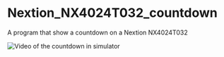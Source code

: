 # Nextion_NX4024T032_countdown
A program that show a countdown on a Nextion NX4024T032

![Video of the countdown in simulator]([https://i9.ytimg.com/vi/6VL4KTUVwI4/mqdefault.jpg?sqp=CJiytrQG-oaymwEmCMACELQB8quKqQMa8AEB-AH-CYAC0AWKAgwIABABGFUgXChlMA8=&rs=AOn4CLCJfQUB-PFWfa55Ns9c-uIg84vyVg](https://i9.ytimg.com/vi/6VL4KTUVwI4/mqdefault.jpg?sqp=CJiytrQG-oaymwEmCMACELQB8quKqQMa8AEB-AH-CYAC0AWKAgwIABABGFUgXChlMA8=&rs=AOn4CLCJfQUB-PFWfa55Ns9c-uIg84vyVg)](https://www.panu.it/))
